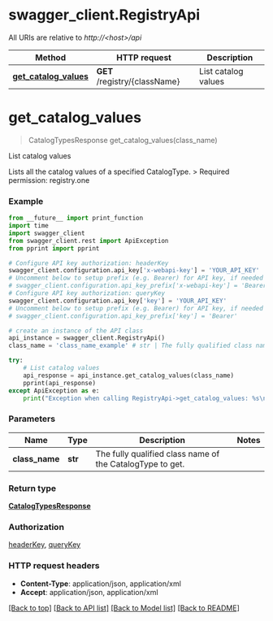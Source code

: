 # swagger_client.RegistryApi

All URIs are relative to *http://&lt;host&gt;/api*

Method | HTTP request | Description
------------- | ------------- | -------------
[**get_catalog_values**](RegistryApi.md#get_catalog_values) | **GET** /registry/{className} | List catalog values


# **get_catalog_values**
> CatalogTypesResponse get_catalog_values(class_name)

List catalog values

Lists all the catalog values of a specified CatalogType.  > Required permission: registry.one 

### Example 
```python
from __future__ import print_function
import time
import swagger_client
from swagger_client.rest import ApiException
from pprint import pprint

# Configure API key authorization: headerKey
swagger_client.configuration.api_key['x-webapi-key'] = 'YOUR_API_KEY'
# Uncomment below to setup prefix (e.g. Bearer) for API key, if needed
# swagger_client.configuration.api_key_prefix['x-webapi-key'] = 'Bearer'
# Configure API key authorization: queryKey
swagger_client.configuration.api_key['key'] = 'YOUR_API_KEY'
# Uncomment below to setup prefix (e.g. Bearer) for API key, if needed
# swagger_client.configuration.api_key_prefix['key'] = 'Bearer'

# create an instance of the API class
api_instance = swagger_client.RegistryApi()
class_name = 'class_name_example' # str | The fully qualified class name of the CatalogType to get.

try: 
    # List catalog values
    api_response = api_instance.get_catalog_values(class_name)
    pprint(api_response)
except ApiException as e:
    print("Exception when calling RegistryApi->get_catalog_values: %s\n" % e)
```

### Parameters

Name | Type | Description  | Notes
------------- | ------------- | ------------- | -------------
 **class_name** | **str**| The fully qualified class name of the CatalogType to get. | 

### Return type

[**CatalogTypesResponse**](CatalogTypesResponse.md)

### Authorization

[headerKey](../README.md#headerKey), [queryKey](../README.md#queryKey)

### HTTP request headers

 - **Content-Type**: application/json, application/xml
 - **Accept**: application/json, application/xml

[[Back to top]](#) [[Back to API list]](../README.md#documentation-for-api-endpoints) [[Back to Model list]](../README.md#documentation-for-models) [[Back to README]](../README.md)

